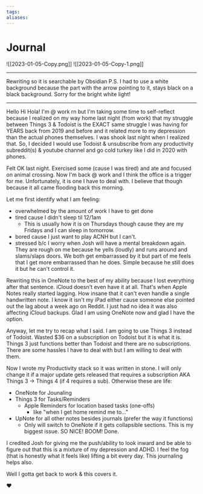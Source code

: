 ```yaml
---
tags: 
aliases:
---
```

# Journal

![[2023-01-05-Copy.png]]
![[2023-01-05-Copy-1.png]]

---
Rewriting so it is searchable by Obsidian
P.S. I had to use a white background because the part with the arrow pointing to it, stays black on a black background. Sorry for the bright white light!

---
Hello Hi Hola!
I'm @ work rn but I'm taking some time to self-reflect because I realized on my way home last night (from work) that my struggle between Things 3 & Todoist is the EXACT same struggle I was having for YEARS back from 2019 and before and it related more to my depression than the actual phones themselves. I was shook last night when I realized that. So, I decided I would use Todoist & unsubscribe from any productivity subreddit(s) & youtube channel and go cold turkey like I did in 2020 with phones.

Felt OK last night. Exercised some (cause I was tired) and ate and focused on animal crossing. Now I'm back @ work and I think the office is a trigger for me. Unfortunately, it is one I have to  deal with. I believe that though because it all came flooding back this morning.

Let me first identify what I am feeling:
- overwhelmed by the amount of work I have to get done
- tired cause I didn't sleep til 12/1am
	- This is usually how it is on Thursdays though cause they are my Fridays and I can sleep in tomorrow.
- bored cause I just want to play ACNH but I can't.
- stressed b/c I worry when Josh will have a mental breakdown again. They are rough on me because he yells (loudly) and runs around and slams/slaps doors. We both get embarrassed by it but part of me feels that I get more embarrassed than he does. Simple because he still does it but he can't control it.

Rewriting this in OneNote to the best of my ability because I lost everything after that sentence. iCloud doesn't even have it at all. That's when Apple Notes really started lagging. How insane that it can't even handle a single handwritten note. I know it isn't my iPad either cause someone else pointed out the lag about a week ago on Reddit. I just had no idea it was also affecting iCloud backups. Glad I am using OneNote now and glad I have the option.

Anyway, let me try to recap what I said. I am going to use Things 3 instead of Todoist. Wasted $36 on a subscription on Todoist but it is what it is. Things 3 just functions better than Todoist and there are no subscriptions. There are some hassles I have to deal with but I am willing to deal with them.

Now I wrote my Productivity stack so it was written in stone. I will only change it if a major update gets released that requires a subscription AKA Things 3 -> Things 4 (if 4 requires a sub). Otherwise these are life:
- OneNote for Jounaling
- Things 3 for Tasks/Reminders
	- Apple Reminders for location based tasks (one-offs)
		- like "when I get home remind me to..."
- UpNote for all other notes besides journals (prefer the way it functions)
	- Only will switch to OneNote if it gets collapsible sections. This is my biggest issue. SO NICE!
BOOM! Done.

I credited Josh for giving me the push/ability to look inward and be able to figure out that this is a mixture of my depression and ADHD. I feel the fog (that is honestly what it feels like) lifting a bit every day. This journaling helps also.

Well I gotta get back to work & this covers it.

❤